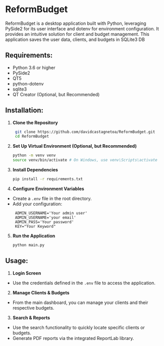 # ReformBudget

ReformBudget is a desktop application built with Python, leveraging PySide2 for its user interface and dotenv for environment configuration. It provides an intuitive solution for client and budget management.
This application saves the user data, clients, and budgets in SQLite3 DB

## Requirements:

- Python 3.6 or higher
- PySide2
- QT5
- python-dotenv
- sqlite3
- QT Creator (Optional, but Recommended)

## Installation:

1. **Clone the Repository**

   ```bash
    git clone https://github.com/davidcastagnetoa/ReformBudget.git
    cd ReformBudget
   ```

2. **Set Up Virtual Environment (Optional, but Recommended)**

   ```bash
   python -m venv venv
   source venv/bin/activate # On Windows, use venv\Scripts\activate
   ```

3. **Install Dependencies**

   ```bash
   pip install -r requirements.txt
   ```

4. **Configure Environment Variables**

- Create a `.env` file in the root directory.
- Add your configuration:
  ```.env
   ADMIN_USERNAME='Your admin user'
   ADMIN_USERNAME='your email'
   ADMIN_PASS='Your password'
   KEY="Your Keyword"
  ```

5. **Run the Application**

   ```bash
   python main.py
   ```

## Usage:

1. **Login Screen**

- Use the credentials defined in the `.env` file to access the application.

2. **Manage Clients & Budgets**

- From the main dashboard, you can manage your clients and their respective budgets.

3. **Search & Reports**

- Use the search functionality to quickly locate specific clients or budgets.
- Generate PDF reports via the integrated ReportLab library.
